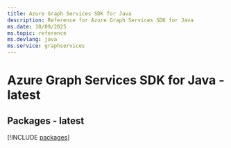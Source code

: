 ```yaml
---
title: Azure Graph Services SDK for Java
description: Reference for Azure Graph Services SDK for Java
ms.date: 10/09/2025
ms.topic: reference
ms.devlang: java
ms.service: graphservices
---
```

# Azure Graph Services SDK for Java - latest
## Packages - latest
[!INCLUDE [packages](graph-services-index.md)]